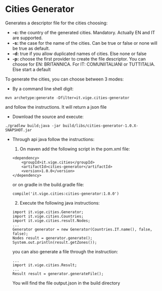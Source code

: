 # Cities Generator
Generates a descriptor file for the cities choosing:

- **-c:** the country of the generated cities. Mandatory. Actually EN and IT are supported.
- **-s:** the case for the name of the cities. Can be true or false or none will be true as default.
- **-d:** true if you allow duplicated names of cities. Else none or false
- **-p:** choose the first provider to create the file descriptor. You can choose for EN: BRITANNICA. For IT: COMUNIITALIANI or TUTTITALIA. Else start a default

To generate the cities, you can choose between 3 modes:

- By a command line shell digit: 
```
mvn archetype:generate -Dfilter=it.vige.cities-generator
```
and follow the instructions. It will return a json file

- Download the source and execute: 
```
./gradlew build;java -jar build/libs/cities-generator-1.0.X-SNAPSHOT.jar
```

- Through api java follow the instructions:
	
	1. On maven add the following script in the pom.xml file:
	```
	<dependency>
		<groupId>it.vige.cities</groupId>
		<artifactId>cities-generator</artifactId>
		<version>1.0.0</version>
	</dependency>
	```
	
	or on gradle in the build.gradle file:
		
	```
	compile('it.vige.cities:cities-generator:1.0.0')
	```
	
	2. Execute the following java instructions:
	```
	import it.vige.cities.Generator;
	import it.vige.cities.Countries;
	import it.vige.cities.result.Nodes;
	...
	Generator generator = new Generator(Countries.IT.name(), false, false);
	Nodes result = generator.generate();
	System.out.println(result.getZones());
	```
	you can also generate a file through the instruction:
	```
	...
	import it.vige.cities.Result;
	...
	Result result = generator.generateFile();
	```
	You will find the file output.json in the build directory